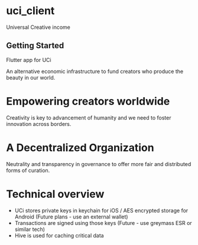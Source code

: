 # uci_client

Universal Creative income

## Getting Started

Flutter app for UCi

An alternative economic infrastructure to fund creators who produce the beauty in our world.

# Empowering creators worldwide
Creativity is key to advancement of humanity and we need to foster innovation across borders.

# A Decentralized Organization
Neutrality and transparency in governance to offer more fair and distributed forms of curation.


# Technical overview
- UCi stores private keys in keychain for iOS / AES encrypted storage for Android (Future plans - use an external wallet)
- Transactions are signed using those keys (Future - use greymass ESR or similar tech)
- Hive is used for caching critical data